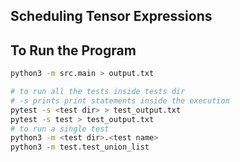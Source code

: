 ## Scheduling Tensor Expressions

## To Run the Program

```bash
python3 -m src.main > output.txt

# to run all the tests inside tests dir
# -s prints print statements inside the execution
pytest -s <test dir> > test_output.txt
pytest -s test > test_output.txt
# to run a single test 
python3 -m <test dir>.<test name>
python3 -m test.test_union_list
```
